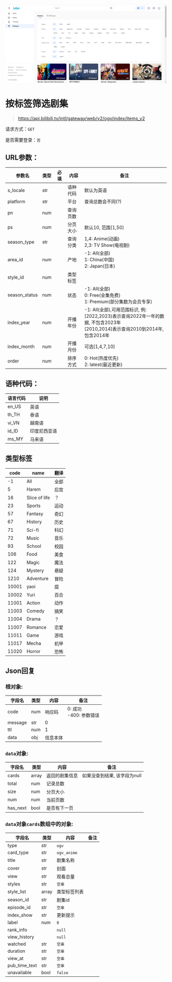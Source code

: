 ![img.png](../img/1.png)

# 按标签筛选剧集

> https://api.bilibili.tv/intl/gateway/web/v2/ogv/index/items_v2

请求方式：`GET`

是否需要登录：`否`

## URL参数：

| 参数名           | 类型  | 必填  | 内容   | 备注                                                                                                      |
|---------------|-----|-----|------|---------------------------------------------------------------------------------------------------------|
| s_locale      | str |     | 语种代码 | 默认为英语                                                                                                   |
| platform      | str |     | 平台   | 查询总数会不同(?)                                                                                              |
| pn            | num |     | 查询页数 |                                                                                                         |
| ps            | num |     | 分页大小 | 默认10, 范围[1,50]                                                                                          |
| season_type   | str |     | 查询分类 | 1,4: Anime(动画)<br/>2,3: TV Show(电视剧)                                                                    |
| area_id       | num |     | 产地   | -1: All(全部)<br/>1: China(中国)<br/>2: Japan(日本)                                                           |
| style_id      | num |     | 类型标签 |                                                                                                         |
| season_status | num |     | 状态   | -1: All(全部)<br/>0: Free(全集免费)<br/>1: Premium(部分集数为会员专享)                                                 |
| index_year    | num |     | 开播年份 | -1: All(全部),可用范围标识, 例: <br/> [2022,2023)表示查询2022年一年的数据, 不包含2023年<br/>[2010,2014]表示查询2010到2014年, 包含2014年 |
| index_month   | num |     | 开播月份 | 可选[1,4,7,10]                                                                                            |
| order         | num |     | 排序方式 | 0: Hot(热度优先)<br/>2: latest(最近更新)                                                                        |

## 语种代码：

| 语言代码  | 说明     |
|-------|--------|
| en_US | 英语     |
| th_TH | 泰语     |
| vi_VN | 越南语    |
| id_ID | 印度尼西亚语 |
| ms_MY | 马来语    |

## 类型标签

| code  | name          | 翻译  |
|-------|---------------|-----|
| -1    | All           | 全部  |
| 5     | Harem         | 后宫  |
| 16    | Slice of life | ？   |
| 23    | Sports        | 运动  |
| 57    | Fantasy       | 奇幻  |
| 67    | History       | 历史  |
| 71    | Sci-fi        | 科幻  |
| 72    | Music         | 音乐  |
| 93    | School        | 校园  |
| 106   | Food          | 美食  |
| 122   | Magic         | 魔法  |
| 124   | Mystery       | 悬疑  |
| 1210  | Adventure     | 冒险  |
| 10001 | yaoi          | 腐   |
| 10002 | Yuri          | 百合  |
| 11001 | Action        | 动作  |
| 11003 | Comedy        | 搞笑  |
| 11004 | Drama         | ？   |
| 11007 | Romance       | 恋爱  |
| 11011 | Game          | 游戏  |
| 11017 | Mecha         | 机甲  |
| 11020 | Horror        | 恐怖  |

## Json回复

### 根对象: 

| 字段名     | 类型  | 内容   | 备注                   |
|---------|-----|------|----------------------|
| code    | num | 响应码  | 0: 成功<br/>-400: 参数错误 |
| message | str | 0    |                      |
| ttl     | num | 1    |                      |
| data    | obj | 信息本体 |                      |

### `data`对象: 

| 字段名      | 类型    | 内容      | 备注                |
|----------|-------|---------|-------------------|
| cards    | array | 返回的剧集信息 | 如果没查到结果, 该字段为null |
| total    | num   | 记录总数    |                   |
| size     | num   | 分页大小    |                   |
| num      | num   | 当前页数    |                   |
| has_next | bool  | 是否有下一页  |                   |

### `data`对象`cards`数组中的对象: 

| 字段名           | 类型    | 内容          | 备注  |
|---------------|-------|-------------|-----|
| type          | str   | `ogv`       |     |
| card_type     | str   | `ogv_anime` |     |
| title         | str   | 剧集名称        |     |
| cover         | str   | 封面          |     |
| view          | str   | 观看总量        |     |
| styles        | str   | `空串`        |     |
| style_list    | array | 类型标签列表      |     |
| season_id     | str   | 剧集id        |     |
| episode_id    | str   | `空串`        |     |
| index_show    | str   | 更新提示        |     |
| label         | num   | `0`         |     |
| rank_info     |       | `null`      |     |
| view_history  |       | `null`      |     |
| watched       | str   | `空串`        |     |
| duration      | str   | `空串`        |     |
| view_at       | str   | `空串`        |     |
| pub_time_text | str   | `空串`        |     |
| unavailable   | bool  | `false`     |     |
